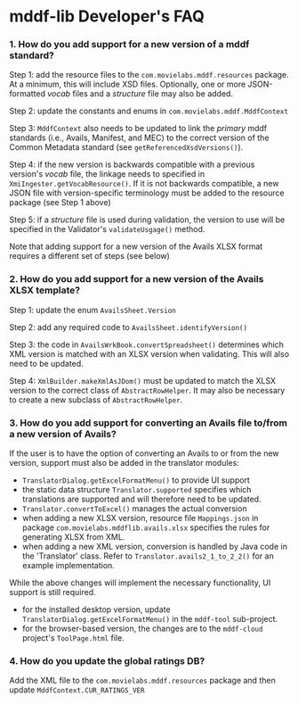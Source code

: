 # mddf-lib Developer's FAQ

### 1. How do you add support for a new version of a mddf standard?

Step 1: add the resource files to the `com.movielabs.mddf.resources` package. At a minimum, this will include XSD files. Optionally, one or more JSON-formatted _vocab_ files and a _structure_ file may also be added.

Step 2: update the constants and enums in `com.movielabs.mddf.MddfContext`

Step 3:  `MddfContext` also needs to be updated to link the _primary_ mddf standards (i.e., Avails, Manifest, and MEC) to the correct version of the Common Metadata standard (see `getReferencedXsdVersions()`).

Step 4: if the new version is backwards compatible with a previous version's _vocab_ file, the linkage needs to specified in `XmiIngester.getVocabResource()`. If it is not backwards compatible, a new JSON file with
version-specific terminology must be added to the resource package (see Step 1 above)

Step 5: if a _structure_ file is used during validation, the version to use will be specified in the Validator's `validateUsgage()` method.

Note that adding support for a new version of the Avails XLSX format requires a different set of steps (see below)

### 2. How do you add support for a new version of the Avails XLSX template?

Step 1: update the enum `AvailsSheet.Version`

Step 2: add any required code to `AvailsSheet.identifyVersion()`

Step 3: the code in `AvailsWrkBook.convertSpreadsheet()` determines which XML version is matched with an XLSX version when validating. This will also need to be updated.

Step 4: `XmlBuilder.makeXmlAsJDom()` must be updated to match the XLSX version to the correct
class of `AbstractRowHelper`. It may also be necessary to create a new subclass of `AbstractRowHelper`.


### 3. How do you add support for converting an Avails file to/from a new version of Avails?
If the user is to have the option of converting an Avails to or from the new version, support must also be added in the translator modules:

* `TranslatorDialog.getExcelFormatMenu()` to provide UI support
* the static data structure `Translator.supported` specifies which translations are supported and will therefore need to be updated.
* `Translator.convertToExcel()` manages the actual conversion
* when adding a new XLSX version, resource file `Mappings.json` in package `com.movielabs.mddflib.avails.xlsx` specifies the rules for generating XLSX from XML.
* when adding a new XML version, conversion is handled by Java code in the 'Translator' class. 
Refer to `Translator.avails2_1_to_2_2()` for an example implementation.

While the above changes will implement the necessary functionality, UI support is still required.

* for the installed desktop version, update `TranslatorDialog.getExcelFormatMenu()` in the `mddf-tool` sub-project.
* for the browser-based version, the changes are to the `mddf-cloud` project's `ToolPage.html` file.

### 4. How do you update the global ratings DB?

Add the XML file to the `com.movielabs.mddf.resources` package and then update `MddfContext.CUR_RATINGS_VER`